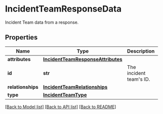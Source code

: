 # IncidentTeamResponseData

Incident Team data from a response.
## Properties
Name | Type | Description | Notes
------------ | ------------- | ------------- | -------------
**attributes** | [**IncidentTeamResponseAttributes**](IncidentTeamResponseAttributes.md) |  | [optional] 
**id** | **str** | The incident team&#39;s ID. | [optional] 
**relationships** | [**IncidentTeamRelationships**](IncidentTeamRelationships.md) |  | [optional] 
**type** | [**IncidentTeamType**](IncidentTeamType.md) |  | [optional] 

[[Back to Model list]](README.md#documentation-for-models) [[Back to API list]](README.md#documentation-for-api-endpoints) [[Back to README]](README.md)


